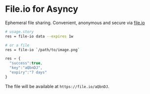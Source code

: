 # File.io for Asyncy

Ephemeral file sharing. Convenient, anonymous and secure via [file.io](https://file.io)

```sh
# usage.story
res = file-io data --expires 1w

# or a file
res = file-io `/path/to/image.png`
```

```js
res = {
  "success":true,
  "key":"aQbnDJ",
  "expiry":"7 days"
}
```

The file will be available at `https://file.io/aQbnDJ`.

